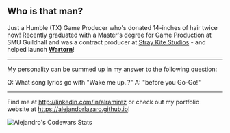 ## Who is that man?

Just a Humble (TX) Game Producer who's donated 14-inches of hair twice now! Recently graduated with a Master's degree for Game Production at SMU Guildhall and was a contract producer at [Stray Kite Studios](https://www.straykitestudios.com/) - and helped launch [**Wartorn**](https://store.steampowered.com/app/1296660/Wartorn/)!

* * *

My personality can be summed up in my answer to the following question:

Q: What song lyrics go with "Wake me up..?" 
A: "before you Go-Go!"

* * *

Find me at http://linkedin.com/in/alramirez or check out my portfolio website at https://alejandorlazaro.github.io!

![Alejandro's Codewars Stats](https://github.r2v.ch/codewars?user=AlejandorLazaro&top_languages=true&theme=gradient&hide_clan=true)
